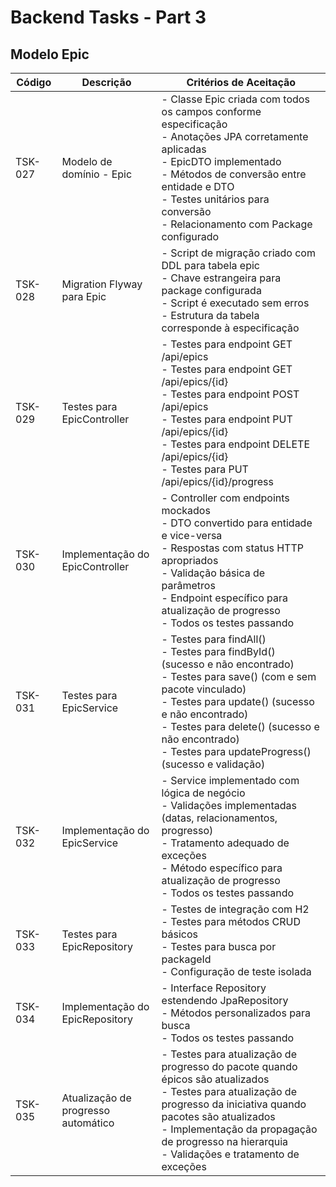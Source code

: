 # Backend Tasks - Part 3

## Modelo Epic

| Código | Descrição | Critérios de Aceitação |
|--------|-----------|------------------------|
| TSK-027 | Modelo de domínio - Epic | - Classe Epic criada com todos os campos conforme especificação<br>- Anotações JPA corretamente aplicadas<br>- EpicDTO implementado<br>- Métodos de conversão entre entidade e DTO<br>- Testes unitários para conversão<br>- Relacionamento com Package configurado |
| TSK-028 | Migration Flyway para Epic | - Script de migração criado com DDL para tabela epic<br>- Chave estrangeira para package configurada<br>- Script é executado sem erros<br>- Estrutura da tabela corresponde à especificação |
| TSK-029 | Testes para EpicController | - Testes para endpoint GET /api/epics<br>- Testes para endpoint GET /api/epics/{id}<br>- Testes para endpoint POST /api/epics<br>- Testes para endpoint PUT /api/epics/{id}<br>- Testes para endpoint DELETE /api/epics/{id}<br>- Testes para PUT /api/epics/{id}/progress |
| TSK-030 | Implementação do EpicController | - Controller com endpoints mockados<br>- DTO convertido para entidade e vice-versa<br>- Respostas com status HTTP apropriados<br>- Validação básica de parâmetros<br>- Endpoint específico para atualização de progresso<br>- Todos os testes passando |
| TSK-031 | Testes para EpicService | - Testes para findAll()<br>- Testes para findById() (sucesso e não encontrado)<br>- Testes para save() (com e sem pacote vinculado)<br>- Testes para update() (sucesso e não encontrado)<br>- Testes para delete() (sucesso e não encontrado)<br>- Testes para updateProgress() (sucesso e validação) |
| TSK-032 | Implementação do EpicService | - Service implementado com lógica de negócio<br>- Validações implementadas (datas, relacionamentos, progresso)<br>- Tratamento adequado de exceções<br>- Método específico para atualização de progresso<br>- Todos os testes passando |
| TSK-033 | Testes para EpicRepository | - Testes de integração com H2<br>- Testes para métodos CRUD básicos<br>- Testes para busca por packageId<br>- Configuração de teste isolada |
| TSK-034 | Implementação do EpicRepository | - Interface Repository estendendo JpaRepository<br>- Métodos personalizados para busca<br>- Todos os testes passando |
| TSK-035 | Atualização de progresso automático | - Testes para atualização de progresso do pacote quando épicos são atualizados<br>- Testes para atualização de progresso da iniciativa quando pacotes são atualizados<br>- Implementação da propagação de progresso na hierarquia<br>- Validações e tratamento de exceções |